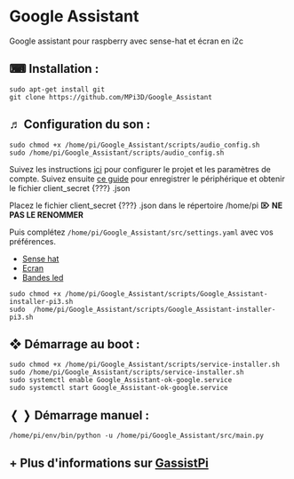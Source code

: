 # Google Assistant

Google assistant pour raspberry avec sense-hat et écran en i2c

## ⌨ Installation :

```
sudo apt-get install git
git clone https://github.com/MPi3D/Google_Assistant
```

## ♬ Configuration du son :

```
sudo chmod +x /home/pi/Google_Assistant/scripts/audio_config.sh
sudo /home/pi/Google_Assistant/scripts/audio_config.sh
```

Suivez les instructions [ici](https://developers.google.com/assistant/sdk/guides/library/python/embed/config-dev-project-and-account) pour configurer le projet et les paramètres de compte. Suivez ensuite [ce guide](https://developers.google.com/assistant/sdk/guides/library/python/embed/register-device) pour enregistrer le périphérique et obtenir le fichier client_secret {???} .json

Placez le fichier client_secret {???} .json dans le répertoire /home/pi **⌦ NE PAS LE RENOMMER**

Puis complétez `/home/pi/Google_Assistant/src/settings.yaml` avec vos préférences.

 + [Sense hat](https://www.kubii.fr/cartes-extension-cameras-raspberry-pi/1081-raspberry-pi-sense-hat-kubii-640522710799.html)
 + [Ecran](https://projetsdiy.fr/affichage-oled-ssd1306-i2c-sur-raspberry-pi-code-python-dune-mini-station-meteo-connectee-a-jeedom-avec-la-librairie-adafruit/)
 + [Bandes led](https://www.amazon.fr/Magic-Home/s?ie=UTF8&page=1&rh=i%3Aaps%2Ck%3AMagic%20Home)

```
sudo chmod +x /home/pi/Google_Assistant/scripts/Google_Assistant-installer-pi3.sh
sudo  /home/pi/Google_Assistant/scripts/Google_Assistant-installer-pi3.sh
```

## ❖ Démarrage au boot :

```
sudo chmod +x /home/pi/Google_Assistant/scripts/service-installer.sh
sudo /home/pi/Google_Assistant/scripts/service-installer.sh
sudo systemctl enable Google_Assistant-ok-google.service
sudo systemctl start Google_Assistant-ok-google.service
```

## ❬ ❭ Démarrage manuel :

`/home/pi/env/bin/python -u /home/pi/Google_Assistant/src/main.py`

## + Plus d'informations sur [GassistPi](https://github.com/shivasiddharth/GassistPi)
